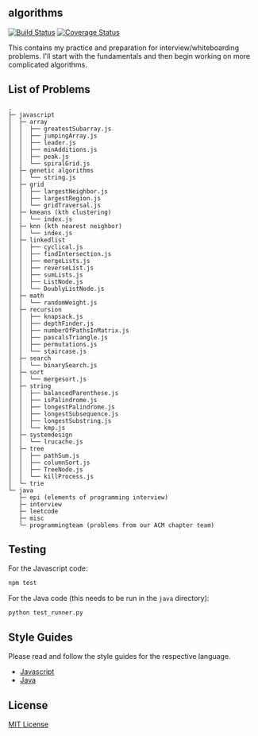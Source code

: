 ## algorithms
  
[![Build Status](https://travis-ci.org/vinnyoodles/algorithms.svg?branch=master)](https://travis-ci.org/vinnyoodles/algorithms)
[![Coverage Status](https://coveralls.io/repos/github/vinnyoodles/algorithms/badge.svg?branch=master)](https://coveralls.io/github/vinnyoodles/algorithms?branch=master)

This contains my practice and preparation for interview/whiteboarding problems. I'll start with the fundamentals and then begin working on more complicated algorithms.

## List of Problems
```
.
├─ javascript
│  ├─ array
│  │  ├── greatestSubarray.js
│  │  ├── jumpingArray.js
│  │  ├── leader.js
│  │  ├── minAdditions.js
│  │  ├── peak.js
│  │  └── spiralGrid.js
│  ├─ genetic algorithms
│  │  └── string.js
│  ├─ grid
│  │  ├── largestNeighbor.js
│  │  ├── largestRegion.js
│  │  └── gridTraversal.js
│  ├─ kmeans (kth clustering)
│  │  └── index.js
│  ├─ knn (kth nearest neighbor)
│  │  └── index.js
│  ├─ linkedlist
│  │  ├── cyclical.js
│  │  ├── findIntersection.js
│  │  ├── mergeLists.js
│  │  ├── reverseList.js
│  │  ├── sumLists.js
│  │  ├── ListNode.js
│  │  └── DoublyListNode.js
│  ├─ math
│  │  └── randomWeight.js
│  ├─ recursion
│  │  ├── knapsack.js
│  │  ├── depthFinder.js
│  │  ├── numberOfPathsInMatrix.js
│  │  ├── pascalsTriangle.js
│  │  ├── permutations.js
│  │  └── staircase.js
│  ├─ search
│  │  └── binarySearch.js
│  ├─ sort
│  │  └── mergesort.js
│  ├─ string
│  │  ├── balancedParenthese.js
│  │  ├── isPalindrome.js
│  │  ├── longestPalindrome.js
│  │  ├── longestSubsequence.js
│  │  ├── longestSubstring.js
│  │  └── kmp.js
│  ├─ systemdesign
│  │  └── lrucache.js
│  ├─ tree
│  │  ├── pathSum.js
│  │  ├── columnSort.js
│  │  ├── TreeNode.js
│  │  └── killProcess.js
│  └─ trie
└─ java
   ├─ epi (elements of programming interview)
   ├─ interview
   ├─ leetcode
   ├─ misc
   └─ programmingteam (problems from our ACM chapter team)
```

## Testing

For the Javascript code:
```javascript
npm test
```

For the Java code (this needs to be run in the `java` directory):
```
python test_runner.py
```

## Style Guides

Please read and follow the style guides for the respective language.
- [Javascript](https://github.com/airbnb/javascript)
- [Java](https://google.github.io/styleguide/javaguide.html)

## License
[MIT License](https://github.com/vinnyoodles/algorithms/blob/master/LICENSE)
